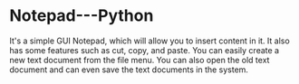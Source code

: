 # Notepad---Python
It's a simple GUI Notepad, which will allow you to insert content in it. It also has some features such as cut, copy, and paste. You can easily create a new text document from the file menu. You can also open the old text document and can even save the text documents in the system.
